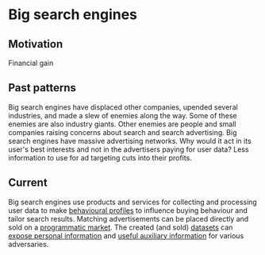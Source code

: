# Big search engines

## Motivation

Financial gain

## Past patterns

Big search engines have displaced other companies, upended several industries, and made a slew of enemies along the way. Some of these enemies are also industry giants. Other enemies are people and small companies raising concerns about search and search advertising. Big search engines have massive advertising networks. Why would it act in its user's best interests and not in the advertisers paying for user data? Less information to use for ad targeting cuts into their profits.

## Current

Big search engines use products and services for collecting and processing user data to make [behavioural profiles](../../DA-threat-model/assistive-technologies/Behavioural-analysis.md) to influence buying behaviour and tailor search results. Matching advertisements can be placed directly and sold on a [programmatic market](../../DA-threat-model/adversaries/Advertising-eco-systems.md). The created (and sold) [datasets](../../DA-threat-model/assets/Target-dataset.md) can [expose personal information](../../DA-threat-model/threats) and [useful auxiliary information](../../DA-threat-model/assets/Auxiliary-information.md) for various adversaries.
